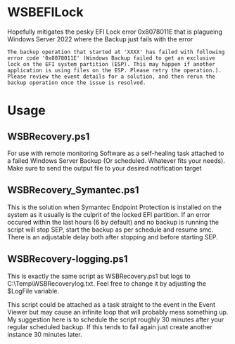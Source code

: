 # WSBEFILock
Hopefully mitigates the pesky EFI Lock error 0x8078011E that is plagueing Windows Server 2022 where the Backup just fails with the error

  `The backup operation that started at 'XXXX' has failed with following error code '0x8078011E' (Windows Backup failed to get an exclusive lock on the EFI system partition (ESP). This may happen if another application is using files on the ESP. Please retry the operation.). Please review the event details for a solution, and then rerun the backup operation once the issue is resolved. `

# Usage

  ## WSBRecovery.ps1
  For use with remote monitoring Software as a self-healing task attached to a failed Windows Server Backup (Or scheduled. Whatever fits your needs). Make sure to send the output file to your desired notification target

  ## WSBRecovery_Symantec.ps1 
  This is the solution when Symantec Endpoint Protection is installed on the system as it usually is the culprit of the locked EFI partition. If an error occured within the last hours (6 by default) and no backup is running the script will stop SEP, start the backup as per schedule and resume smc. There is an adjustable delay both after stopping and before starting SEP.


  ## WSBRecovery-logging.ps1
  This is exactly the same script as WSBRecovery.ps1 but logs to C:\Temp\WSBRecoverylog.txt. Feel free to change it by adjusting the $LogFile variable.
  
  This script could be attached as a task straight to the event in the Event Viewer but may cause an infinite loop that will probably mess something up. 
  My suggestion here is to schedule the script roughly 30 minutes after your regular scheduled backup. If this tends to fail again just create another instance 30 minutes later. 
